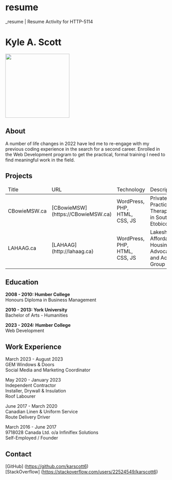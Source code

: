 # resume
_resume | Resume Activity for HTTP-5114

# Kyle A. Scott

<img src="_readme/portrait.png" height="200">

## About

A number of life changes in 2022 have led me to re-engage with my previous coding experience in the search for a second career. Enrolled in the Web Development program to get the practical, formal training I need to find meaningful work in the field.

## Projects

<table>
    <thead>
        <tr>
            <td>Title</td>
            <td>URL</td>
            <td>Technology</td>
            <td>Description</td>
        </tr>
    </thead>
    <tbody>
        <tr>
            <td>CBowieMSW.ca</td>
            <td>
            [CBowieMSW] (https://CBowieMSW.ca)
            </td>
            <td>WordPress, PHP, HTML, CSS, JS</td>
            <td>Private Practice Therapist in South Etobicoke</td>
        </tr>
         <tr>
            <td>LAHAAG.ca</td>
            <td>
            [LAHAAG] (http://lahaag.ca)
            </td>
            <td>WordPress, PHP, HTML, CSS, JS</td>
            <td>Lakeshore Affordable Housing Advocacy and Action Group</td>
        </tr>
    </tbody>
</table>

## Education

**2008 - 2010: Humber College**  
Honours Diploma in Business Management

**2010 - 2013: York University**  
Bachelor of Arts - Humanities

**2023 - 2024: Humber College**  
Web Development

## Work Experience

March 2023 - August 2023  
GEM Windows & Doors  
Social Media and Marketing Coordinator

May 2020 - January 2023  
Independent Contractor  
Installer, Drywall & Insulation  
Roof Labourer  

June 2017 - March 2020  
Canadian Linen & Uniform Service  
Route Delivery Driver  

March 2016 - June 2017  
9718028 Canada Ltd. o/a Infiniflex Solutions  
Self-Employed / Founder

## Contact

[GitHub] (https://github.com/karscott6)  
[StackOverflow] (https://stackoverflow.com/users/22524549/karscott6)